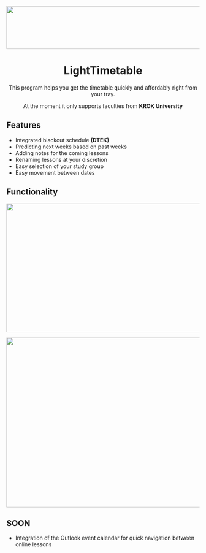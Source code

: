 <p align="center">
  <img width="527" height="112" src="https://user-images.githubusercontent.com/106306927/224047830-130024f0-92c7-42dd-bb77-a4711f3be0b6.png">
</p>
<h1 align="center">LightTimetable</h1>

<p align="center">This program helps you get the timetable quickly and affordably right from your tray.</p>
<p align="center">At the moment it only supports faculties from <strong>KROK University</strong></p>

<h2 align="left">Features</h1>

* Integrated blackout schedule <strong>(DTEK)</strong>
* Predicting next weeks based on past weeks
* Adding notes for the coming lessons
* Renaming lessons at your discretion
* Easy selection of your study group
* Easy movement between dates

<h2 align="left">Functionality</h1>

<p align="center">
  <img width="586" height="336" src="https://user-images.githubusercontent.com/106306927/224055748-96cd49c9-77e5-4521-835c-3fd2700fd42b.gif">
</p>
<p align="center">
  <img width="786" height="443" src="https://user-images.githubusercontent.com/106306927/228268960-4e8998e3-62af-44fe-a6e3-506117c286a8.gif">
</p>

<h2 align="left">SOON</h1>

* Integration of the Outlook event calendar for quick navigation between online lessons
